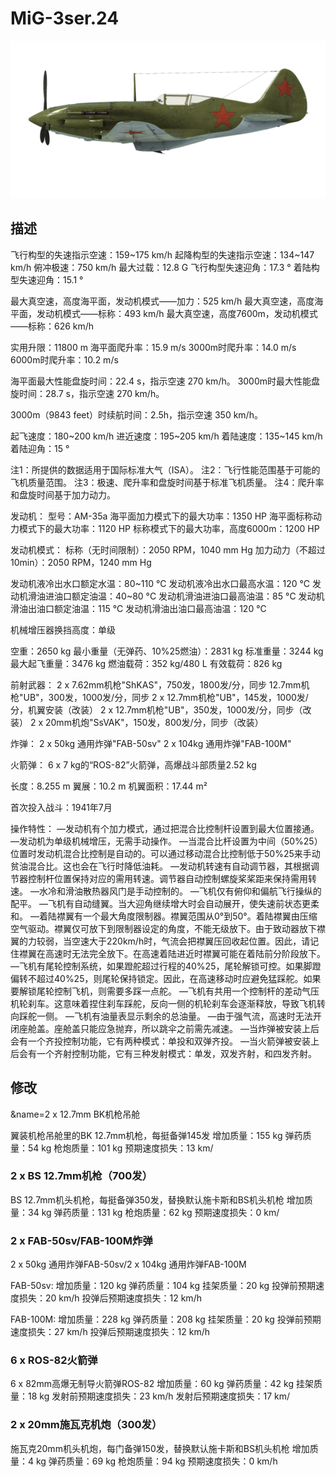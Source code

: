 # MiG-3ser.24

![mig3s24](../images/mig3s24.png)

## 描述

飞行构型的失速指示空速：159~175 km/h
起降构型的失速指示空速：134~147 km/h
俯冲极速：750 km/h
最大过载：12.8 G
飞行构型失速迎角：17.3 °
着陆构型失速迎角：15.1 °

最大真空速，高度海平面，发动机模式——加力：525 km/h
最大真空速，高度海平面，发动机模式——标称：493 km/h
最大真空速，高度7600m，发动机模式——标称：626 km/h

实用升限：11800 m
海平面爬升率：15.9 m/s
3000m时爬升率：14.0 m/s
6000m时爬升率：10.2 m/s

海平面最大性能盘旋时间：22.4 s，指示空速 270 km/h。
3000m时最大性能盘旋时间：28.7 s，指示空速 270 km/h。

3000m（9843 feet）时续航时间：2.5h，指示空速 350 km/h。

起飞速度：180~200 km/h
进近速度：195~205 km/h
着陆速度：135~145 km/h
着陆迎角：15 °

注1：所提供的数据适用于国际标准大气（ISA）。
注2：飞行性能范围基于可能的飞机质量范围。
注3：极速、爬升率和盘旋时间基于标准飞机质量。
注4：爬升率和盘旋时间基于加力动力。

发动机：
型号：AM-35a
海平面加力模式下的最大功率：1350 HP
海平面标称动力模式下的最大功率：1120 HP
标称模式下的最大功率，高度6000m：1200 HP

发动机模式：
标称（无时间限制）：2050 RPM，1040 mm Hg
加力动力（不超过10min）：2050 RPM，1240 mm Hg

发动机液冷出水口额定水温：80~110 °C
发动机液冷出水口最高水温：120 °C
发动机滑油进油口额定油温：40~80 °C
发动机滑油进油口最高油温：85 °C
发动机滑油出油口额定油温：115 °C
发动机滑油出油口最高油温：120 °C

机械增压器换挡高度：单级

空重：2650 kg
最小重量（无弹药、10%25燃油）：2831 kg
标准重量：3244 kg
最大起飞重量：3476 kg
燃油载荷：352 kg/480 L
有效载荷：826 kg

前射武器：
2 x 7.62mm机枪"ShKAS"，750发，1800发/分，同步
12.7mm机枪"UB"，300发，1000发/分，同步
2 x 12.7mm机枪"UB"，145发，1000发/分，机翼安装（改装）
2 x 12.7mm机枪"UB"，350发，1000发/分，同步（改装）
2 x 20mm机炮"SsVAK"，150发，800发/分，同步（改装）

炸弹：
2 x 50kg 通用炸弹"FAB-50sv"
2 x 104kg 通用炸弹"FAB-100M"

火箭弹：
6 x 7 kg的“ROS-82”火箭弹，高爆战斗部质量2.52 kg

长度：8.255 m
翼展：10.2 m
机翼面积：17.44 m²

首次投入战斗：1941年7月

操作特性：
—发动机有个加力模式，通过把混合比控制杆设置到最大位置接通。
—发动机为单级机械增压，无需手动操作。
—当混合比杆设置为中间（50%25）位置时发动机混合比控制是自动的。可以通过移动混合比控制低于50%25来手动贫油混合比。这也会在飞行时降低油耗。
—发动机转速有自动调节器，其根据调节器控制杆位置保持对应的需用转速。调节器自动控制螺旋桨桨距来保持需用转速。
—水冷和滑油散热器风门是手动控制的。
—飞机仅有俯仰和偏航飞行操纵的配平。
—飞机有自动缝翼。当大迎角继续增大时会自动展开，使失速前状态更柔和。
—着陆襟翼有一个最大角度限制器。襟翼范围从0°到50°。着陆襟翼由压缩空气驱动。襟翼仅可放下到限制器设定的角度，不能无级放下。由于致动器放下襟翼的力较弱，当空速大于220km/h时，气流会把襟翼压回收起位置。因此，请记住襟翼在高速时无法完全放下。在高速着陆进近时襟翼可能在着陆前分阶段放下。
—飞机有尾轮控制系统，如果蹬舵超过行程的40%25，尾轮解锁可控。如果脚蹬偏转不超过40%25，则尾轮保持锁定。因此，在高速移动时应避免猛踩舵。如果要解锁尾轮控制飞机，则需要多踩一点舵。
—飞机有共用一个控制杆的差动气压机轮刹车。这意味着捏住刹车踩舵，反向一侧的机轮刹车会逐渐释放，导致飞机转向踩舵一侧。
—飞机有油量表显示剩余的总油量。
—由于强气流，高速时无法开闭座舱盖。座舱盖只能应急抛弃，所以跳伞之前需先减速。
—当炸弹被安装上后会有一个齐投控制功能，它有两种模式：单投和双弹齐投。
—当火箭弹被安装上后会有一个齐射控制功能，它有三种发射模式：单发，双发齐射，和四发齐射。

## 修改
&name=2 x 12.7mm BK机枪吊舱

翼装机枪吊舱里的BK 12.7mm机枪，每挺备弹145发
增加质量：155 kg
弹药质量：54 kg
枪炮质量：101 kg
预期速度损失：13 km/
### 2 x BS 12.7mm机枪（700发）

BS 12.7mm机头机枪，每挺备弹350发，替换默认施卡斯和BS机头机枪
增加质量：34 kg
弹药质量：131 kg
枪炮质量：62 kg
预期速度损失：0 km/
### 2 x FAB-50sv/FAB-100M炸弹

2 x 50kg 通用炸弹FAB-50sv/2 x 104kg 通用炸弹FAB-100M

FAB-50sv:
增加质量：120 kg
弹药质量：104 kg
挂架质量：20 kg
投弹前预期速度损失：20 km/h
投弹后预期速度损失：12 km/h

FAB-100M:
增加质量：228 kg
弹药质量：208 kg
挂架质量：20 kg
投弹前预期速度损失：27 km/h
投弹后预期速度损失：12 km/h
### 6 x ROS-82火箭弹

6 x 82mm高爆无制导火箭弹ROS-82
增加质量：60 kg
弹药质量：42 kg
挂架质量：18 kg
发射前预期速度损失：23 km/h
发射后预期速度损失：17 km/
### 2 x 20mm施瓦克机炮（300发）

施瓦克20mm机头机炮，每门备弹150发，替换默认施卡斯和BS机头机枪
增加质量：4 kg
弹药质量：69 kg
枪炮质量：94 kg
预期速度损失：0 km/h